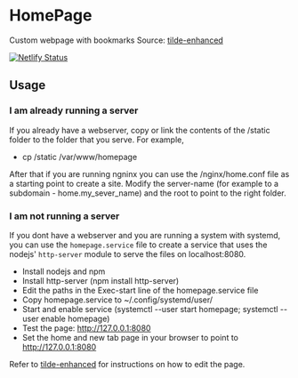 # HomePage
Custom webpage with bookmarks
Source: [tilde-enhanced](https://github.com/Ozencb/tilde-enhanced)

[![Netlify Status](https://api.netlify.com/api/v1/badges/22ef7c87-8997-42dc-83fe-a2f726e66156/deploy-status)](https://app.netlify.com/sites/launchpage/deploys)

## Usage

### I am already running a server
If you already have a webserver, copy or link the contents of the /static
folder to the folder that you serve. For example,
 * cp <root-project-folder>/static /var/www/homepage

After that if you are running ngninx you can use the /nginx/home.conf file
as a starting point to create a site. 
Modify the server-name (for example to a subdomain - home.my_sever_name)
and the root to point to the right folder. 

### I am not running a server
If you dont have a webserver and you are running a system with
systemd, you can use the `homepage.service` file to create a service
that uses the nodejs' `http-server` module to serve the files on localhost:8080.
 * Install nodejs and npm
 * Install http-server (npm install http-server)
 * Edit the paths in the Exec-start line of the homepage.service file
 * Copy homepage.service to ~/.config/systemd/user/
 * Start and enable service 
 (systemctl --user start homepage; systemctl --user enable homepage)
 * Test the page: http://127.0.0.1:8080
 * Set the home and new tab page in your browser to point to http://127.0.0.1:8080
 
Refer to [tilde-enhanced](https://github.com/Ozencb/tilde-enhanced) for instructions
on how to edit the page.

